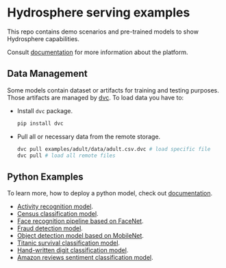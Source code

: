 # Hydrosphere serving examples

This repo contains demo scenarios and pre-trained models to show Hydrosphere capabilities.

Consult [documentation](https://docs.hydrosphere.io) for more information about the platform.

## Data Management

Some models contain dataset or artifacts for training and testing purposes. Those artifacts are managed by [dvc](https://github.com/iterative/dvc). To load data you have to:
- Install `dvc` package.
   ```sh
   pip install dvc
   ```
- Pull all or necessary data from the remote storage.
   ```sh
   dvc pull examples/adult/data/adult.csv.dvc # load specific file
   dvc pull # load all remote files
   ``` 

## Python Examples

To learn more, how to deploy a python model, check out [documentation](https://docs.hydrosphere.io/quickstart/getting-started).

* [Activity recognition model](examples/activity_recognition).
* [Census classification model](examples/adult).
* [Face recognition pipeline based on FaceNet](examples/face_recognition).
* [Fraud detection model](examples/fraud_detection). 
* [Object detection model based on MobileNet](examples/mobilenet).  
* [Titanic survival classification model](examples/titanic_xgboost).
* [Hand-written digit classification model](examples/mnist_py).
* [Amazon reviews sentiment classification model](examples/text_classification).
